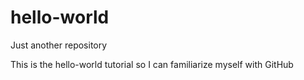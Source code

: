 # hello-world
Just another repository

This is the hello-world tutorial so I can familiarize myself with GitHub
